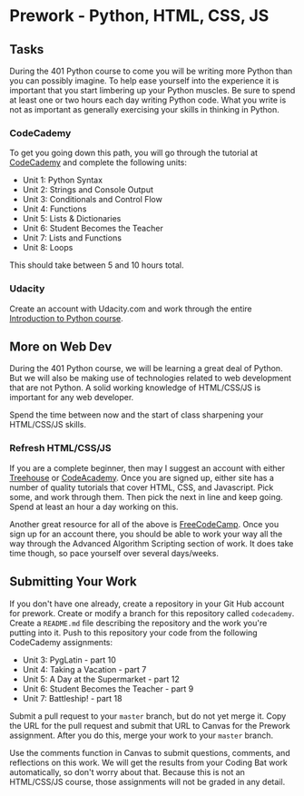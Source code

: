 # Prework - Python, HTML, CSS, JS

## Tasks

During the 401 Python course to come you will be writing more Python than you can possibly imagine.
To help ease yourself into the experience it is important that you start limbering up your Python muscles.
Be sure to spend at least one or two hours each day writing Python code.
What you write is not as important as generally exercising your skills in thinking in Python.

### CodeCademy

To get you going down this path, you will go through the tutorial at [CodeCademy](https://www.codecademy.com/learn/learn-python) and complete the following units:

- Unit 1: Python Syntax
- Unit 2: Strings and Console Output
- Unit 3: Conditionals and Control Flow
- Unit 4: Functions
- Unit 5: Lists & Dictionaries
- Unit 6: Student Becomes the Teacher
- Unit 7: Lists and Functions
- Unit 8: Loops

This should take between 5 and 10 hours total. 

### Udacity

Create an account with Udacity.com and work through the entire [Introduction to Python course](https://classroom.udacity.com/courses/ud1110).

  
## More on Web Dev

During the 401 Python course, we will be learning a great deal of Python.
But we will also be making use of technologies related to web development that are not Python.
A solid working knowledge of HTML/CSS/JS is important for any web developer.

Spend the time between now and the start of class sharpening your HTML/CSS/JS skills.

### Refresh HTML/CSS/JS

If you are a complete beginner, then may I suggest an account with either [Treehouse](http://teamtreehouse.com/) or [CodeAcademy](http://codeacademy.com/).
Once you are signed up, either site has a number of quality tutorials that cover HTML, CSS, and Javascript. 
Pick some, and work through them.
Then pick the next in line and keep going.
Spend at least an hour a day working on this.

Another great resource for all of the above is [FreeCodeCamp](http://www.freecodecamp.com).
Once you sign up for an account there, you should be able to work your way all the way through the Advanced Algorithm Scripting section of work.
It does take time though, so pace yourself over several days/weeks.


## Submitting Your Work

If you don't have one already, create a repository in your Git Hub account for prework.
Create or modify a branch for this repository called `codecademy`.
Create a `README.md` file describing the repository and the work you're putting into it.
Push to this repository your code from the following CodeCademy assignments:

- Unit 3: PygLatin - part 10
- Unit 4: Taking a Vacation - part 7
- Unit 5: A Day at the Supermarket - part 12
- Unit 6: Student Becomes the Teacher - part 9
- Unit 7: Battleship! - part 18

Submit a pull request to your `master` branch, but do not yet merge it.
Copy the URL for the pull request and submit that URL to Canvas for the Prework assignment.
After you do this, merge your work to your `master` branch.

Use the comments function in Canvas to submit questions, comments, and reflections on this work.
We will get the results from your Coding Bat work automatically, so don't worry about that.
Because this is not an HTML/CSS/JS course, those assignments will not be graded in any detail.
